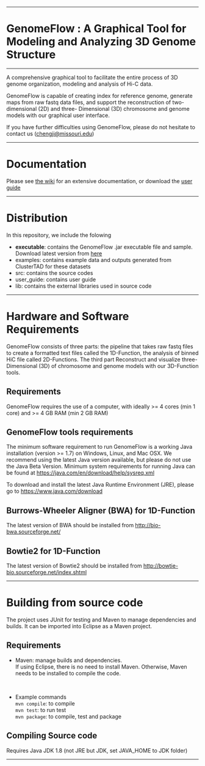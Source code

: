 ------------------------------------------------------------------------------------------------------------------------------------
# GenomeFlow : A Graphical Tool for Modeling and Analyzing 3D Genome Structure 
------------------------------------------------------------------------------------------------------------------------------------
A comprehensive graphical tool to facilitate the entire process of 3D genome organization, modeling and analysis of Hi-C data. 

GenomeFlow is capable of creating index for reference genome, generate maps from raw fastq data files, and support the reconstruction of  two-dimensional (2D) and 
three- Dimensional (3D) chromosome and genome models with our graphical user interface.

If you have further difficulties using GenomeFlow, please do not hesitate to contact us (chengji@missouri.edu) 

--------------------------------------------------------------------		

# Documentation

Please see [the wiki](https://github.com/jianlin-cheng/GenomeFlow/wiki) for an extensive documentation, or download the [user guide](https://github.com/jianlin-cheng/GenomeFlow/raw/master/user_guide/UserGuide_4.2.docx)

--------------------------------------------------------------------	

# Distribution

In this repository, we include the folowing
* **executable**: contains the GenomeFlow .jar executable file and sample. Download latest version from [here](https://github.com/jianlin-cheng/GenomeFlow/releases)
* examples: contains example data and outputs generated from ClusterTAD for these datasets 
* src: contains the  source codes
* user_guide: contains user guide
* lib: contains the external libraries used in source code

--------------------------------------------------------------------	
# Hardware and Software Requirements

GenomeFlow consists of three parts: the pipeline that takes raw fastq files to create a formatted text files called the 1D-Function, the analysis of binned HiC file called 2D-Functions. The third part Reconstruct and visualize three- Dimensional (3D) of chromosome and genome models with our 3D-Function tools.  

## Requirements
GenomeFlow requires the use of a computer, with ideally >= 4 cores (min 1 core) and >= 4 GB RAM (min 2 GB RAM)


## GenomeFlow tools requirements
The minimum software requirement to run GenomeFlow is a working Java installation (version >= 1.7) on Windows, Linux, and Mac OSX. We recommend using the latest Java version available, but please do not use the Java Beta Version. Minimum system requirements for running Java can be found at https://java.com/en/download/help/sysreq.xml

To download and install the latest Java Runtime Environment (JRE), please go to https://www.java.com/download


## Burrows-Wheeler Aligner (BWA) for 1D-Function
The latest version of BWA should be installed from http://bio-bwa.sourceforge.net/


## Bowtie2 for 1D-Function 

The latest version of Bowtie2  should be installed from  http://bowtie-bio.sourceforge.net/index.shtml

--------------------------------------------------------------------	

# Building from source code
The project uses JUnit for testing and Maven to manage dependencies and builds. It can be imported into Eclipse as a Maven project.

## Requirements
* Maven: manage builds and dependencies. <br>
If using Eclipse, there is no need to install Maven. Otherwise, Maven needs to be installed to compile the code. 

<br>

* Example commands <br>
`mvn compile`: to compile <br>
`mvn test`: to run test <br>
`mvn package`: to compile, test and package <br>


## Compiling Source code
Requires Java JDK 1.8 (not JRE but JDK, set JAVA_HOME to JDK folder)


--------------------------------------------------------------------	